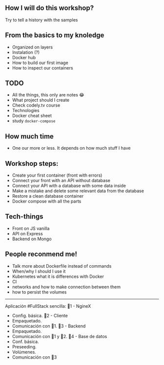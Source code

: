 ## How I will do this workshop?

Try to tell a history with the samples

## From the basics to my knoledge

- Organized on layers
- Instalation (?)
- Docker hub
- How to build our first image
- How to inspect our containers

## TODO

- All the things, this only are notes :joy:
- What project should I create
- Check codely.tv course
- Technologies
- Docker cheat sheet
- study `docker-compose`

## How much time

- One our more or less. It depends on how much stuff I have

## Workshop steps:

- Create your first container (front with errors)
- Connect your front with an API without database
- Connect your API with a database with some data inside
- Make a mistake and delete some relevant data from the database
- Restore a clean database container
- Docker compose with all the parts

## Tech-things

- Front on JS vanilla
- API on Express
- Backend on Mongo

## People reconmend me!

- Talk more about Dockerfile instead of commands
- When/why I should I use it
- Kubernetes what it is differences with Docker
- CI
- networks and how to make connection between them
- how to persist the volumes

- - -

Aplicación #FullStack sencilla:
🐳1 - NgineX
- Config. básica.
🐳2 - Cliente
- Empaquetado.
- Comunicación con 🐳1.
🐳3 - Backend
- Empaquetado.
- Comunicación con 🐳1 y 🐳2.
🐳4 - Base de datos
- Conf. básica.
- Preseeding.
- Volúmenes.
- Comunicación con 🐳3